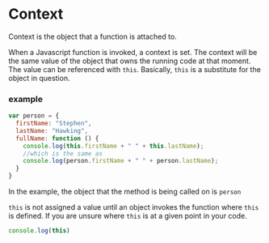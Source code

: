 # **Context**

Context is the object that a function is attached to.


When a Javascript function is invoked, a context is set.  The context will be the same value of the object that owns the running code at that moment.  The value can be referenced with `this`.  Basically, `this` is a substitute for the object in question.


### example
```javascript
var person = {
  firstName: "Stephen",
  lastName: "Hawking",
  fullName: function () {
    console.log(this.firstName + " " + this.lastName);
    //which is the same as
    console.log(person.firstName + " " + person.lastName);
  }
}
```
In the example, the object that the method is being called on is `person`

`this` is not assigned a value until an object invokes the function where `this` is defined.  If you are unsure where `this` is at a given point in your code.
```javascript
console.log(this)
```